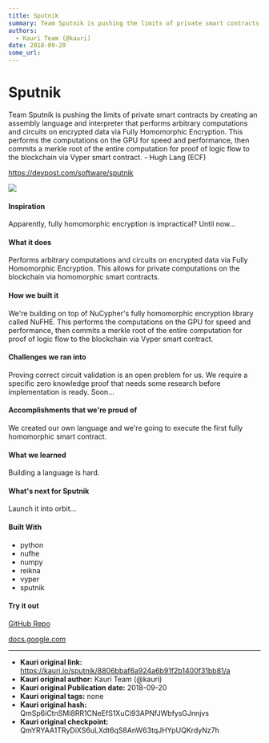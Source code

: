 ```yaml
---
title: Sputnik
summary: Team Sputnik is pushing the limits of private smart contracts by creating an assembly language and interpreter that performs arbitrary computations and circuits on encrypted data via Fully Homomorphic Encryption. This performs the computations on the GPU for speed and performance, then commits a merkle root of the entire computation for proof of logic flow to the blockchain via Vyper smart contract. - Hugh Lang (ECF) https-//devpost.com/software/sputnik Inspiration Apparently, fully homomorphic
authors:
  - Kauri Team (@kauri)
date: 2018-09-20
some_url: 
---
```


# Sputnik


Team Sputnik is pushing the limits of private smart contracts by creating an assembly language and interpreter that performs arbitrary computations and circuits on encrypted data via Fully Homomorphic Encryption. This performs the computations on the GPU for speed and performance, then commits a merkle root of the entire computation for proof of logic flow to the blockchain via Vyper smart contract. - Hugh Lang (ECF)

https://devpost.com/software/sputnik

![](https://ipfs.infura.io/ipfs/QmdLyJwwyJincntk2jrVRp4TkX9U6ZX69XEqnSH3phTGA7)

#### Inspiration
Apparently, fully homomorphic encryption is impractical? Until now...

#### What it does
Performs arbitrary computations and circuits on encrypted data via Fully Homomorphic Encryption. This allows for private computations on the blockchain via homomorphic smart contracts.

#### How we built it
We're building on top of NuCypher's fully homomorphic encryption library called NuFHE. This performs the computations on the GPU for speed and performance, then commits a merkle root of the entire computation for proof of logic flow to the blockchain via Vyper smart contract.

#### Challenges we ran into
Proving correct circuit validation is an open problem for us. We require a specific zero knowledge proof that needs some research before implementation is ready. Soon...

#### Accomplishments that we're proud of
We created our own language and we're going to execute the first fully homomorphic smart contract.

#### What we learned
Building a language is hard.

#### What's next for Sputnik
Launch it into orbit...

#### Built With

- python
- nufhe
- numpy
- reikna
- vyper
- sputnik

#### Try it out
 [GitHub Repo](https://github.com/nucypher/Sputnik)

 [docs.google.com](https://docs.google.com/presentation/d/1haXqjNmm3FZA9OvY9BdW4rVR4h9ZQoCzUmRpmL5oEvg/edit?usp=sharing)


---

- **Kauri original link:** https://kauri.io/sputnik/8806bbaf6a924a6b91f2b1400f31bb81/a
- **Kauri original author:** Kauri Team (@kauri)
- **Kauri original Publication date:** 2018-09-20
- **Kauri original tags:** none
- **Kauri original hash:** QmSp6iCtnSMi8RR1CNeEfS1XuCi93APNfJWbfysGJnnjvs
- **Kauri original checkpoint:** QmYRYAA1TRyDiXS6uLXdt6qS8AnW63tqJHYpUQKrdyNz7h



